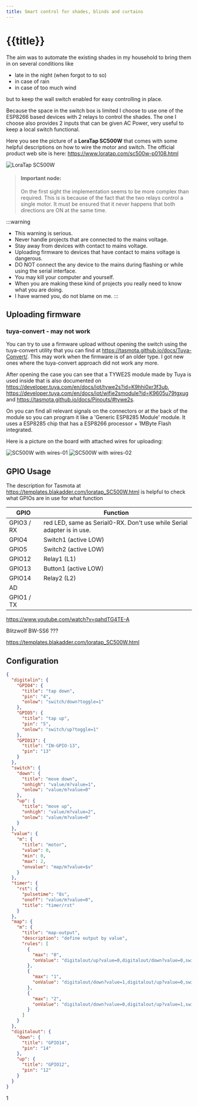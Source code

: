 ```yaml
---
title: Smart control for shades, blinds and curtains
---
```


# {{title}}

The aim was to automate the existing shades in my household to bring them in on several conditions like

* late in the night (when forgot to to so)
* in case of rain
* in case of too much wind

but to keep the wall switch enabled for easy controlling in place.

Because the space in the switch box is limited I choose to use one of the ESP8266 based devices with 2 relays to control the shades.
The one I choose also provides 2 inputs that can be given AC Power, very useful to keep a local switch functional.

Here you see the picture of a **LoraTap SC500W** that comes with some helpful descriptions on how to wire the motor and switch.
The official product web site is here: <https://www.loratap.com/sc500w-p0108.html>

![LoraTap SC500W](/stories/curtain.jpg "w400")

> #### Important node:
> On the first sight the implementation seems to be more complex than required.
> This is is because of the fact that the two relays control a single motor.
> It must be ensured that it never happens that both directions are ON at the same time.


:::warning
* This warning is serious.
* Never handle projects that are connected to the mains voltage. 
* Stay away from devices with contact to mains voltage.
* Uploading firmware to devices that have contact to mains voltage is dangerous. 
* DO NOT connect the any device to the mains during flashing or while using the serial interface.
* You may kill your computer and yourself.
* When you are making these kind of projects you really need to know what you are doing.
* I have warned you, do not blame on me.
:::

## Uploading firmware

### tuya-convert - may not work

You can try to use a firmware upload without opening the switch using the tuya-convert utility that you can find at <https://tasmota.github.io/docs/Tuya-Convert/>.
This may work when the firmware is of an older type.
I got new ones where the tuya-convert approach did not work any more.

After opening the case you can see that a TYWE2S module made by Tuya is used inside that is also documented on
<https://developer.tuya.com/en/docs/iot/tywe2s?id=K9hhi0xr3f3ub>,
<https://developer.tuya.com/en/docs/iot/wifie2smodule?id=K9605u79tgxug>
and <https://tasmota.github.io/docs/Pinouts/#tywe2s>.

On you can find all relevant signals on the connectors or at the back of the module so you can program it like a 'Generic ESP8285 Module' module.
It uses a ESP8285 chip that has a ESP8266 processor + 1MByte Flash integrated.

Here is a picture on the board with attached wires for uploading:

![SC500W with wires-01](/stories/curtain-wired01.jpg "w200")
![SC500W with wires-02](/stories/curtain-wired02.jpg "w200")




## GPIO Usage

The description for Tasmota at <https://templates.blakadder.com/loratap_SC500W.html> is helpful to check what GPIOs are in use for what function

| GPIO       | Function                                                               |
| ---------- | ---------------------------------------------------------------------- |
| GPIO3 / RX | red LED, same as Serial0-RX. Don't use while Serial adapter is in use. |
| GPIO4      | Switch1 (active LOW)                                                   |
| GPIO5      | Switch2 (active LOW)                                                   |
| GPIO12     | Relay1 (L1)                                                            |
| GPIO13     | Button1 (active LOW)                                                   |
| GPIO14     | Relay2 (L2)                                                            |
| AD         |                                                                        |
| GPIO1 / TX |                                                                        |


https://www.youtube.com/watch?v=qahdTG4TE-A

Blitzwolf BW-SS6 ???


https://templates.blakadder.com/loratap_SC500W.html


## Configuration

```json
{
  "digitalin": {
    "GPIO4": {
      "title": "tap down",
      "pin": "4",
      "onlow": "switch/down?toggle=1"
    },
    "GPIO5": {
      "title": "tap up",
      "pin": "5",
      "onlow": "switch/up?toggle=1"
    },
    "GPIO13": {
      "title": "IN-GPIO-13",
      "pin": "13"
    }
  },
  "switch": {
    "down": {
      "title": "move down",
      "onhigh": "value/m?value=1",
      "onlow": "value/m?value=0"
    },
    "up": {
      "title": "move up",
      "onhigh": "value/m?value=2",
      "onlow": "value/m?value=0"
    }
  },
  "value": {
    "m": {
      "title": "motor",
      "value": 0,
      "min": 0,
      "max": 2,
      "onvalue": "map/m?value=$v"
    }
  },
  "timer": {
    "rst": {
      "pulsetime": "8s",
      "onoff": "value/m?value=0",
      "title": "timer/rst"
    }
  },
  "map": {
    "m": {
      "title": "map-output",
      "description": "define output by value",
      "rules": [
        {
          "max": "0",
          "onValue": "digitalout/up?value=0,digitalout/down?value=0,switch/down?value=0,switch/up?value=0,timer/rst?stop"
        },
        {
          "max": "1",
          "onValue": "digitalout/down?value=1,digitalout/up?value=0,switch/down?value=1,switch/up?value=0,timer/rst?start"
        },
        {
          "max": "2",
          "onValue": "digitalout/down?value=0,digitalout/up?value=1,switch/down?value=0,switch/up?value=1,timer/rst?start"
        }
      ]
    }
  },
  "digitalout": {
    "down": {
      "title": "GPIO14",
      "pin": "14"
    },
    "up": {
      "title": "GPIO12",
      "pin": "12"
    }
  }
}
```

1